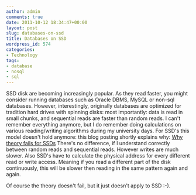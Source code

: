 ```yaml
---
author: admin
comments: true
date: 2011-10-12 18:34:47+00:00
layout: post
slug: databases-on-ssd
title: Databases on SSD
wordpress_id: 574
categories:
- Technology
tags:
- database
- nosql
- sql
---
```


SSD disk are becoming increasingly popular. As they read faster, you might consider running databases such as Oracle DBMS, MySQL or non-sql databases. However, interestingly, originally databases are optimized for tradition hard drives with spinning disks: most importantly: data is read in small chunks, and sequential reads are faster than random reads. I can't remember everything anymore, but I do remember doing calculations on various reading/writing algorithms during my university days.
For SSD's this model doesn't hold anymore: this blog posting shortly explains why: [Why theory fails for SSDs](http://www.acunu.com/blogs/irit-katriel/theoretical-model-writes-ssds/) There's no difference, if I understand correctly between random reads and sequential reads. However writes are much slower. Also SSD's have to calculate the physical address for every different read or write access. Meaning if you read a different part of the disk continuously, this will be slower then reading in the same pattern again and again.

Of course the theory doesn't fail, but it just doesn't apply to SSD :-).
